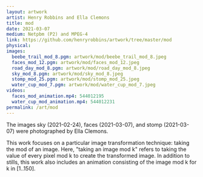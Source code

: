 ```yaml
---
layout: artwork
artist: Henry Robbins and Ella Clemons
title: mod
date: 2021-03-07
medium: Netpbm (P2) and MPEG-4
link: https://github.com/henryrobbins/artwork/tree/master/mod
physical:
images:
  beebe_trail_mod_8.pgm: artwork/mod/beebe_trail_mod_8.jpeg
  faces_mod_12.pgm: artwork/mod/faces_mod_12.jpeg
  road_day_mod_8.pgm: artwork/mod/road_day_mod_8.jpeg
  sky_mod_8.pgm: artwork/mod/sky_mod_8.jpeg
  stomp_mod_25.pgm: artwork/mod/stomp_mod_25.jpeg
  water_cup_mod_7.pgm: artwork/mod/water_cup_mod_7.jpeg
videos:
  faces_mod_animation.mp4: 544012195
  water_cup_mod_animation.mp4: 544012231
permalink: /art/mod
---
```

The images sky (2021-02-24), faces (2021-03-07), and stomp (2021-03-07)
were photographed by Ella Clemons.

This work focuses on a particular image transformation technique: taking the
mod of an image. Here, "taking an image mod k" refers to taking the value of
every pixel mod k to create the transformed image. In addition to stills, this
work also includes an animation consisting of the image mod k for k in [1..150].